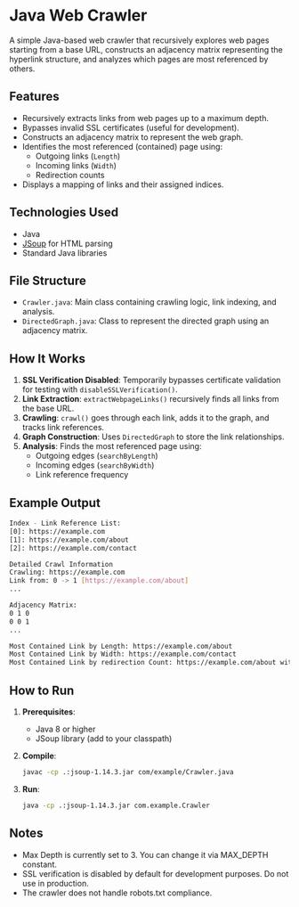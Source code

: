 
# Java Web Crawler

A simple Java-based web crawler that recursively explores web pages starting from a base URL, constructs an adjacency matrix representing the hyperlink structure, and analyzes which pages are most referenced by others.

## Features

- Recursively extracts links from web pages up to a maximum depth.
- Bypasses invalid SSL certificates (useful for development).
- Constructs an adjacency matrix to represent the web graph.
- Identifies the most referenced (contained) page using:
  - Outgoing links (`Length`)
  - Incoming links (`Width`)
  - Redirection counts
- Displays a mapping of links and their assigned indices.

## Technologies Used

- Java
- [JSoup](https://jsoup.org/) for HTML parsing
- Standard Java libraries

## File Structure

- `Crawler.java`: Main class containing crawling logic, link indexing, and analysis.
- `DirectedGraph.java`: Class to represent the directed graph using an adjacency matrix.

## How It Works

1. **SSL Verification Disabled**: Temporarily bypasses certificate validation for testing with `disableSSLVerification()`.
2. **Link Extraction**: `extractWebpageLinks()` recursively finds all links from the base URL.
3. **Crawling**: `crawl()` goes through each link, adds it to the graph, and tracks link references.
4. **Graph Construction**: Uses `DirectedGraph` to store the link relationships.
5. **Analysis**: Finds the most referenced page using:
   - Outgoing edges (`searchByLength`)
   - Incoming edges (`searchByWidth`)
   - Link reference frequency

## Example Output
```bash
Index - Link Reference List:
[0]: https://example.com
[1]: https://example.com/about
[2]: https://example.com/contact

Detailed Crawl Information
Crawling: https://example.com
Link from: 0 -> 1 [https://example.com/about]
...

Adjacency Matrix:
0 1 0
0 0 1
...

Most Contained Link by Length: https://example.com/about
Most Contained Link by Width: https://example.com/contact
Most Contained Link by redirection Count: https://example.com/about with 3 occurrences.
```

## How to Run

1. **Prerequisites**:
   - Java 8 or higher
   - JSoup library (add to your classpath)

2. **Compile**:
   ```bash
   javac -cp .:jsoup-1.14.3.jar com/example/Crawler.java

3. **Run**:
   ```bash
   java -cp .:jsoup-1.14.3.jar com.example.Crawler
   
## Notes

- Max Depth is currently set to 3. You can change it via MAX_DEPTH constant.
- SSL verification is disabled by default for development purposes. Do not use in production.
- The crawler does not handle robots.txt compliance.
